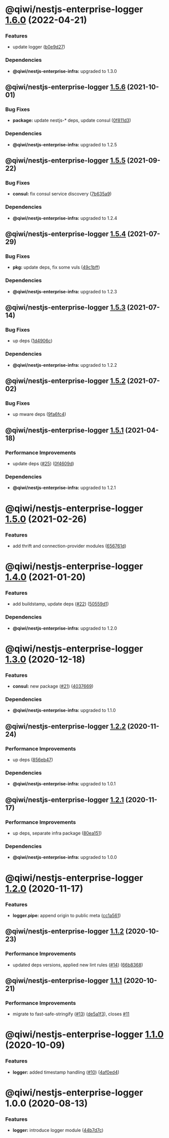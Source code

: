 # @qiwi/nestjs-enterprise-logger [1.6.0](https://github.com/qiwi/nestjs-enterprise/compare/@qiwi/nestjs-enterprise-logger@1.5.6...@qiwi/nestjs-enterprise-logger@1.6.0) (2022-04-21)


### Features

* update logger ([b0e9d27](https://github.com/qiwi/nestjs-enterprise/commit/b0e9d27a513b78917a01d8221b3f4c0c663ae8f8))





### Dependencies

* **@qiwi/nestjs-enterprise-infra:** upgraded to 1.3.0

## @qiwi/nestjs-enterprise-logger [1.5.6](https://github.com/qiwi/nestjs-enterprise/compare/@qiwi/nestjs-enterprise-logger@1.5.5...@qiwi/nestjs-enterprise-logger@1.5.6) (2021-10-01)


### Bug Fixes

* **package:** update nestjs-* deps, update consul ([0f811d3](https://github.com/qiwi/nestjs-enterprise/commit/0f811d3e0a52dfb4726774aaf94dc7ba914b296d))





### Dependencies

* **@qiwi/nestjs-enterprise-infra:** upgraded to 1.2.5

## @qiwi/nestjs-enterprise-logger [1.5.5](https://github.com/qiwi/nestjs-enterprise/compare/@qiwi/nestjs-enterprise-logger@1.5.4...@qiwi/nestjs-enterprise-logger@1.5.5) (2021-09-22)


### Bug Fixes

* **consul:** fix consul service discovery ([7b635a9](https://github.com/qiwi/nestjs-enterprise/commit/7b635a9925358fe60de3af070e3b6f358595910c))





### Dependencies

* **@qiwi/nestjs-enterprise-infra:** upgraded to 1.2.4

## @qiwi/nestjs-enterprise-logger [1.5.4](https://github.com/qiwi/nestjs-enterprise/compare/@qiwi/nestjs-enterprise-logger@1.5.3...@qiwi/nestjs-enterprise-logger@1.5.4) (2021-07-29)


### Bug Fixes

* **pkg:** update deps, fix some vuls ([49c1bff](https://github.com/qiwi/nestjs-enterprise/commit/49c1bff99d37e3b95569e85e4210f164884b2ca2))





### Dependencies

* **@qiwi/nestjs-enterprise-infra:** upgraded to 1.2.3

## @qiwi/nestjs-enterprise-logger [1.5.3](https://github.com/qiwi/nestjs-enterprise/compare/@qiwi/nestjs-enterprise-logger@1.5.2...@qiwi/nestjs-enterprise-logger@1.5.3) (2021-07-14)


### Bug Fixes

* up deps ([1d4906c](https://github.com/qiwi/nestjs-enterprise/commit/1d4906c84e6858328220d2a27a3d29192d21fca8))





### Dependencies

* **@qiwi/nestjs-enterprise-infra:** upgraded to 1.2.2

## @qiwi/nestjs-enterprise-logger [1.5.2](https://github.com/qiwi/nestjs-enterprise/compare/@qiwi/nestjs-enterprise-logger@1.5.1...@qiwi/nestjs-enterprise-logger@1.5.2) (2021-07-02)


### Bug Fixes

* up mware deps ([9fa6fc4](https://github.com/qiwi/nestjs-enterprise/commit/9fa6fc41af13e6f4ccb7f7bfeb3c5c9730102a61))

## @qiwi/nestjs-enterprise-logger [1.5.1](https://github.com/qiwi/nestjs-enterprise/compare/@qiwi/nestjs-enterprise-logger@1.5.0...@qiwi/nestjs-enterprise-logger@1.5.1) (2021-04-18)


### Performance Improvements

* update deps ([#25](https://github.com/qiwi/nestjs-enterprise/issues/25)) ([0f4609d](https://github.com/qiwi/nestjs-enterprise/commit/0f4609d372deb4e5af1943c8505d03cb174356ae))





### Dependencies

* **@qiwi/nestjs-enterprise-infra:** upgraded to 1.2.1

# @qiwi/nestjs-enterprise-logger [1.5.0](https://github.com/qiwi/nestjs-enterprise/compare/@qiwi/nestjs-enterprise-logger@1.4.0...@qiwi/nestjs-enterprise-logger@1.5.0) (2021-02-26)


### Features

* add thrift and connection-provider modules ([656761d](https://github.com/qiwi/nestjs-enterprise/commit/656761d137aa5d1d93ae364ce489e2061e23e8bf))

# @qiwi/nestjs-enterprise-logger [1.4.0](https://github.com/qiwi/nestjs-enterprise/compare/@qiwi/nestjs-enterprise-logger@1.3.0...@qiwi/nestjs-enterprise-logger@1.4.0) (2021-01-20)


### Features

* add buildstamp, update deps ([#22](https://github.com/qiwi/nestjs-enterprise/issues/22)) ([50559d1](https://github.com/qiwi/nestjs-enterprise/commit/50559d13f269f19106e16d447f5813ebc5f3455c))





### Dependencies

* **@qiwi/nestjs-enterprise-infra:** upgraded to 1.2.0

# @qiwi/nestjs-enterprise-logger [1.3.0](https://github.com/qiwi/nestjs-enterprise/compare/@qiwi/nestjs-enterprise-logger@1.2.2...@qiwi/nestjs-enterprise-logger@1.3.0) (2020-12-18)


### Features

* **consul:** new package ([#21](https://github.com/qiwi/nestjs-enterprise/issues/21)) ([4037669](https://github.com/qiwi/nestjs-enterprise/commit/40376697a61ff39a9db08bc10b9f242c2b4fe7bf))





### Dependencies

* **@qiwi/nestjs-enterprise-infra:** upgraded to 1.1.0

## @qiwi/nestjs-enterprise-logger [1.2.2](https://github.com/qiwi/nestjs-enterprise/compare/@qiwi/nestjs-enterprise-logger@1.2.1...@qiwi/nestjs-enterprise-logger@1.2.2) (2020-11-24)


### Performance Improvements

* up deps ([856eb47](https://github.com/qiwi/nestjs-enterprise/commit/856eb47915d387d594d1605462f53fa22149990b))





### Dependencies

* **@qiwi/nestjs-enterprise-infra:** upgraded to 1.0.1

## @qiwi/nestjs-enterprise-logger [1.2.1](https://github.com/qiwi/nestjs-enterprise/compare/@qiwi/nestjs-enterprise-logger@1.2.0...@qiwi/nestjs-enterprise-logger@1.2.1) (2020-11-17)


### Performance Improvements

* up deps, separate infra package ([80ea151](https://github.com/qiwi/nestjs-enterprise/commit/80ea151c96d65e761b2506a0c046a550e616196b))





### Dependencies

* **@qiwi/nestjs-enterprise-infra:** upgraded to 1.0.0

# @qiwi/nestjs-enterprise-logger [1.2.0](https://github.com/qiwi/nestjs-enterprise/compare/@qiwi/nestjs-enterprise-logger@1.1.2...@qiwi/nestjs-enterprise-logger@1.2.0) (2020-11-17)


### Features

* **logger.pipe:** append origin to public meta ([cc1a561](https://github.com/qiwi/nestjs-enterprise/commit/cc1a561dbb7433c008b39c72570b76badde54fdb))

## @qiwi/nestjs-enterprise-logger [1.1.2](https://github.com/qiwi/nestjs-enterprise/compare/@qiwi/nestjs-enterprise-logger@1.1.1...@qiwi/nestjs-enterprise-logger@1.1.2) (2020-10-23)


### Performance Improvements

* updated deps versions, applied new lint rules ([#14](https://github.com/qiwi/nestjs-enterprise/issues/14)) ([66b8368](https://github.com/qiwi/nestjs-enterprise/commit/66b83683a8da0949ff5507037e8d8955b852c151))

## @qiwi/nestjs-enterprise-logger [1.1.1](https://github.com/qiwi/nestjs-enterprise/compare/@qiwi/nestjs-enterprise-logger@1.1.0...@qiwi/nestjs-enterprise-logger@1.1.1) (2020-10-21)


### Performance Improvements

* migrate to fast-safe-stringify ([#13](https://github.com/qiwi/nestjs-enterprise/issues/13)) ([de5a1f3](https://github.com/qiwi/nestjs-enterprise/commit/de5a1f3340f13af313e3f342b788a285ba264c31)), closes [#11](https://github.com/qiwi/nestjs-enterprise/issues/11)

# @qiwi/nestjs-enterprise-logger [1.1.0](https://github.com/qiwi/nestjs-enterprise/compare/@qiwi/nestjs-enterprise-logger@1.0.0...@qiwi/nestjs-enterprise-logger@1.1.0) (2020-10-09)


### Features

* **logger:** added timestamp handling ([#10](https://github.com/qiwi/nestjs-enterprise/issues/10)) ([4af0ed4](https://github.com/qiwi/nestjs-enterprise/commit/4af0ed4bfdd84111351883a8841d0520daa000f4))

# @qiwi/nestjs-enterprise-logger 1.0.0 (2020-08-13)


### Features

* **logger:** introduce logger module ([44b7d7c](https://github.com/qiwi/nestjs-enterprise/commit/44b7d7cc2ddb23e3dc1ea13e2e13af7046dbf040))
